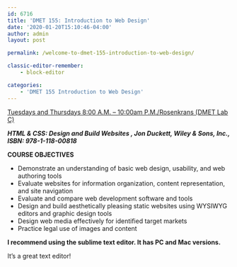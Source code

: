 ```yaml
---
id: 6716
title: 'DMET 155: Introduction to Web Design'
date: '2020-01-20T15:10:46-04:00'
author: admin
layout: post

permalink: /welcome-to-dmet-155-introduction-to-web-design/

classic-editor-remember:
    - block-editor

categories:
    - 'DMET 155 Introduction to Web Design'
---
```

[Tuesdays and Thursdays 8:00 A.M. – 10:00am P.M./Rosenkrans (DMET Lab C)](https://s3.amazonaws.com/ndangelo-documents/ESU/DMET_155_intro_to_Web_Design_Spring_2018.pdf)

***HTML & CSS: Design and Build Websites , Jon Duckett, Wiley & Sons, Inc., ISBN: 978-1-118-00818***

**COURSE OBJECTIVES**

- Demonstrate an understanding of basic web design, usability, and web authoring tools
- Evaluate websites for information organization, content representation, and site navigation
- Evaluate and compare web development software and tools
- Design and build aesthetically pleasing static websites using WYSIWYG editors and graphic design tools
- Design web media effectively for identified target markets
- Practice legal use of images and content

**I recommend using the sublime text editor. It has PC and Mac versions.**

It’s a great text editor!
